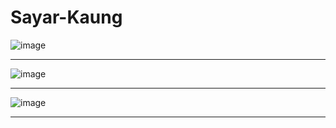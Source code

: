 # Sayar-Kaung

![image](https://github.com/user-attachments/assets/a0b766af-95d9-4597-b75c-fe41cb0622dd)

---

![image](https://github.com/user-attachments/assets/22187301-9ad6-4855-849b-09430682d700)

---
![image](https://github.com/user-attachments/assets/4d5351eb-bd9a-46a3-99f8-f202b6217dd5)

---


